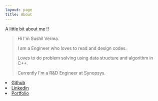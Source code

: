 ```yaml
---
layout: page
title: About
---
```


A little bit about me !!
> Hi I'm Sushil Verma. 
> 
> I am a Engineer who loves to read and design codes.
> 
> Loves to do problem solving using data structure and algorithm in C++. 
> 
> Currently I'm a R&D Engineer at Synopsys.



<section>
        <li>
          <a href="https://github.com/shushill">Github</a>     
        </li>
         <li>
          <a href="https://www.linkedin.com/in/shushill">Linkedin</a>
        </li>
          <li>
           <a href="https://shushill.github.io/">Portfolio</a> 
        </li>
</section>
